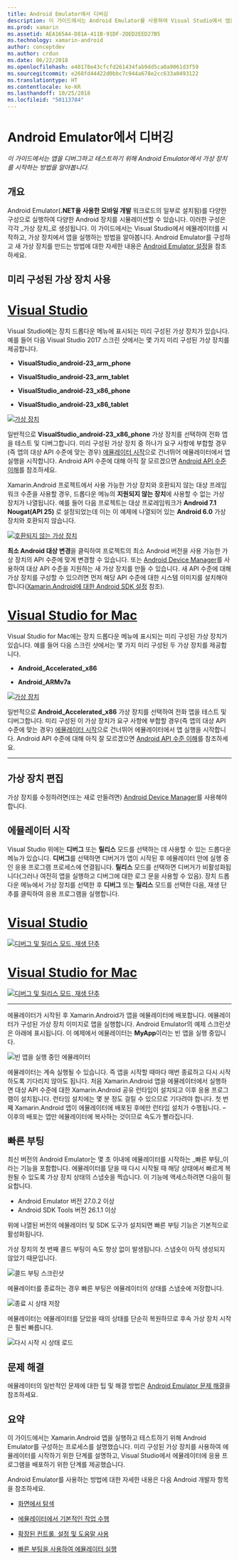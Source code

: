 ```yaml
---
title: Android Emulator에서 디버깅
description: 이 가이드에서는 Android Emulator를 사용하여 Visual Studio에서 앱을 시작하고 디버그하는 방법을 설명합니다.
ms.prod: xamarin
ms.assetid: AEA165A4-D81A-411B-91DF-2DED2EED27B5
ms.technology: xamarin-android
author: conceptdev
ms.author: crdun
ms.date: 06/22/2018
ms.openlocfilehash: e40178e43cfcfd261434fab9dd5ca0a9061d3f59
ms.sourcegitcommit: e268fd44422d0bbc7c944a678e2cc633a0493122
ms.translationtype: HT
ms.contentlocale: ko-KR
ms.lasthandoff: 10/25/2018
ms.locfileid: "50113784"
---
```

# <a name="debugging-on-the-android-emulator"></a>Android Emulator에서 디버깅

_이 가이드에서는 앱을 디버그하고 테스트하기 위해 Android Emulator에서 가상 장치를 시작하는 방법을 알아봅니다._

## <a name="overview"></a>개요

Android Emulator(**.NET을 사용한 모바일 개발** 워크로드의 일부로 설치됨)를 다양한 구성으로 실행하여 다양한 Android 장치를 시뮬레이션할 수 있습니다. 이러한 구성은 각각 _가상 장치_로 생성됩니다. 이 가이드에서는 Visual Studio에서 에뮬레이터를 시작하고, 가상 장치에서 앱을 실행하는 방법을 알아봅니다. Android Emulator를 구성하고 새 가상 장치를 만드는 방법에 대한 자세한 내용은 [Android Emulator 설정](~/android/get-started/installation/android-emulator/index.md)을 참조하세요.


## <a name="using-a-pre-configured-virtual-device"></a>미리 구성된 가상 장치 사용

# <a name="visual-studiotabwindows"></a>[Visual Studio](#tab/windows)

Visual Studio에는 장치 드롭다운 메뉴에 표시되는 미리 구성된 가상 장치가 있습니다. 예를 들어 다음 Visual Studio 2017 스크린 샷에서는 몇 가지 미리 구성된 가상 장치를 제공합니다.

-   **VisualStudio\_android-23\_arm\_phone**

-   **VisualStudio\_android-23\_arm\_tablet**

-   **VisualStudio\_android-23\_x86\_phone** 

-   **VisualStudio\_android-23\_x86\_tablet** 

[![가상 장치](debug-on-emulator-images/win/01-virtual-devices-sml.png)](debug-on-emulator-images/win/01-virtual-devices.png#lightbox)

일반적으로 **VisualStudio\_android-23\_x86\_phone** 가상 장치를 선택하여 전화 앱을 테스트 및 디버그합니다. 미리 구성된 가상 장치 중 하나가 요구 사항에 부합할 경우(즉 앱의 대상 API 수준에 맞는 경우) [에뮬레이터 시작](#launching)으로 건너뛰어 에뮬레이터에서 앱 실행을 시작합니다. Android API 수준에 대해 아직 잘 모르겠으면 [Android API 수준 이해](~/android/app-fundamentals/android-api-levels.md)를 참조하세요.

Xamarin.Android 프로젝트에서 사용 가능한 가상 장치와 호환되지 않는 대상 프레임워크 수준을 사용할 경우, 드롭다운 메뉴의 **지원되지 않는 장치**에 사용할 수 없는 가상 장치가 나열됩니다. 예를 들어 다음 프로젝트는 대상 프로레임워크가 **Android 7.1 Nougat(API 25)** 로 설정되었는데 이는 이 예제에 나열되어 있는 **Android 6.0** 가상 장치와 호환되지 않습니다.

[![호환되지 않는 가상 장치](debug-on-emulator-images/win/02-incompatible-level-sml.png)](debug-on-emulator-images/win/02-incompatible-level.png#lightbox)

**최소 Android 대상 변경**을 클릭하여 프로젝트의 최소 Android 버전을 사용 가능한 가상 장치의 API 수준에 맞게 변경할 수 있습니다. 또는 [Android Device Manager](~/android/get-started/installation/android-emulator/device-manager.md)를 사용하여 대상 API 수준을 지원하는 새 가상 장치를 만들 수 있습니다.
새 API 수준에 대해 가상 장치를 구성할 수 있으려면 먼저 해당 API 수준에 대한 시스템 이미지를 설치해야 합니다([Xamarin.Android에 대한 Android SDK 설정](~/android/get-started/installation/android-sdk.md) 참조).

# <a name="visual-studio-for-mactabmacos"></a>[Visual Studio for Mac](#tab/macos)

Visual Studio for Mac에는 장치 드롭다운 메뉴에 표시되는 미리 구성된 가상 장치가 있습니다. 예를 들어 다음 스크린 샷에서는 몇 가지 미리 구성된 두 가상 장치를 제공합니다.

-   **Android\_Accelerated\_x86**

-   **Android\_ARMv7a**

[![가상 장치](debug-on-emulator-images/mac/01-virtual-devices-sml.png)](debug-on-emulator-images/mac/01-virtual-devices.png#lightbox)

일반적으로 **Android\_Accelerated\_x86** 가상 장치를 선택하여 전화 앱을 테스트 및 디버그합니다. 미리 구성된 이 가상 장치가 요구 사항에 부합할 경우(즉 앱의 대상 API 수준에 맞는 경우) [에뮬레이터 시작](#launching)으로 건너뛰어 에뮬레이터에서 앱 실행을 시작합니다. Android API 수준에 대해 아직 잘 모르겠으면 [Android API 수준 이해](~/android/app-fundamentals/android-api-levels.md)를 참조하세요.

-----

## <a name="editing-virtual-devices"></a>가상 장치 편집

가상 장치를 수정하려면(또는 새로 만들려면) [Android Device Manager](~/android/get-started/installation/android-emulator/device-manager.md)를 사용해야 합니다.


<a name="launching" />

## <a name="launching-the-emulator"></a>에뮬레이터 시작

Visual Studio 위에는 **디버그** 또는 **릴리스** 모드를 선택하는 데 사용할 수 있는 드롭다운 메뉴가 있습니다. **디버그**를 선택하면 디버거가 앱이 시작된 후 에뮬레이터 안에 실행 중인 응용 프로그램 프로세스에 연결됩니다. **릴리스** 모드를 선택하면 디버거가 비활성화됩니다(그러나 여전히 앱을 실행하고 디버그에 대한 로그 문을 사용할 수 있음). 장치 드롭다운 메뉴에서 가상 장치를 선택한 후 **디버그** 또는 **릴리스** 모드를 선택한 다음, 재생 단추를 클릭하여 응용 프로그램을 실행합니다.

# <a name="visual-studiotabwindows"></a>[Visual Studio](#tab/windows)

[![디버그 및 릴리스 모드, 재생 단추](debug-on-emulator-images/win/17-debug-release-sml.png)](debug-on-emulator-images/win/17-debug-release.png#lightbox)

# <a name="visual-studio-for-mactabmacos"></a>[Visual Studio for Mac](#tab/macos)

[![디버그 및 릴리스 모드, 재생 단추](debug-on-emulator-images/mac/16-debug-release-sml.png)](debug-on-emulator-images/mac/16-debug-release.png#lightbox)

-----

에뮬레이터가 시작된 후 Xamarin.Android가 앱을 에뮬레이터에 배포합니다. 에뮬레이터가 구성된 가상 장치 이미지로 앱을 실행합니다. Android Emulator의 예제 스크린샷은 아래에 표시됩니다. 이 예제에서 에뮬레이터는 **MyApp**이라는 빈 앱을 실행 중입니다.

![빈 앱을 실행 중인 에뮬레이터](debug-on-emulator-images/emulator-running.png)

에뮬레이터는 계속 실행될 수 있습니다. 즉 앱을 시작할 때마다 매번 종료하고 다시 시작하도록 기다리지 않아도 됩니다. 처음 Xamarin.Android 앱을 에뮬레이터에서 실행하면 대상 API 수준에 대한 Xamarin.Android 공유 런타임이 설치되고 이후 응용 프로그램이 설치됩니다. 런타임 설치에는 몇 분 정도 걸릴 수 있으므로 기다려야 합니다. 첫 번째 Xamarin.Android 앱이 에뮬레이터에 배포된 후에만 런타임 설치가 수행됩니다. &ndash; 이후의 배포는 앱만 에뮬레이터에 복사하는 것이므로 속도가 빨라집니다.

<a name="quick-boot" />

## <a name="quick-boot"></a>빠른 부팅

최신 버전의 Android Emulator는 몇 초 이내에 에뮬레이터를 시작하는 _빠른 부팅_이라는 기능을 포함합니다. 에뮬레이터를 닫을 때 다시 시작될 때 해당 상태에서 빠르게 복원될 수 있도록 가상 장치 상태의 스냅숏을 찍습니다.
이 기능에 액세스하려면 다음이 필요합니다.

-   Android Emulator 버전 27.0.2 이상
-   Android SDK Tools 버전 26.1.1 이상

위에 나열된 버전의 에뮬레이터 및 SDK 도구가 설치되면 빠른 부팅 기능은 기본적으로 활성화됩니다. 

가상 장치의 첫 번째 콜드 부팅이 속도 향상 없이 발생됩니다. 스냅숏이 아직 생성되지 않았기 때문입니다.

![콜드 부팅 스크린샷](debug-on-emulator-images/cold-boot.png)

에뮬레이터를 종료하는 경우 빠른 부팅은 에뮬레이터의 상태를 스냅숏에 저장합니다.

![종료 시 상태 저장](debug-on-emulator-images/saving-state.png)

에뮬레이터는 에뮬레이터를 닫았을 때의 상태를 단순히 복원하므로 후속 가상 장치 시작은 훨씬 빠릅니다.

![다시 시작 시 상태 로드](debug-on-emulator-images/loading-state.png)


## <a name="troubleshooting"></a>문제 해결

에뮬레이터의 일반적인 문제에 대한 팁 및 해결 방법은 [Android Emulator 문제 해결](~/android/get-started/installation/android-emulator/troubleshooting.md)을 참조하세요.


## <a name="summary"></a>요약

이 가이드에서는 Xamarin.Android 앱을 실행하고 테스트하기 위해 Android Emulator를 구성하는 프로세스를 설명했습니다. 미리 구성된 가상 장치를 사용하여 에뮬레이터를 시작하기 위한 단계를 설명하고, Visual Studio에서 에뮬레이터에 응용 프로그램을 배포하기 위한 단계를 제공했습니다. 

Android Emulator를 사용하는 방법에 대한 자세한 내용은 다음 Android 개발자 항목을 참조하세요.

-   [화면에서 탐색](https://developer.android.com/studio/run/emulator.html#navigate)

-   [에뮬레이터에서 기본적인 작업 수행](https://developer.android.com/studio/run/emulator.html#tasks)

-   [확장된 컨트롤, 설정 및 도움말 사용](https://developer.android.com/studio/run/emulator.html#extended)

-   [빠른 부팅을 사용하여 에뮬레이터 실행](https://developer.android.com/studio/run/emulator#quickboot)
